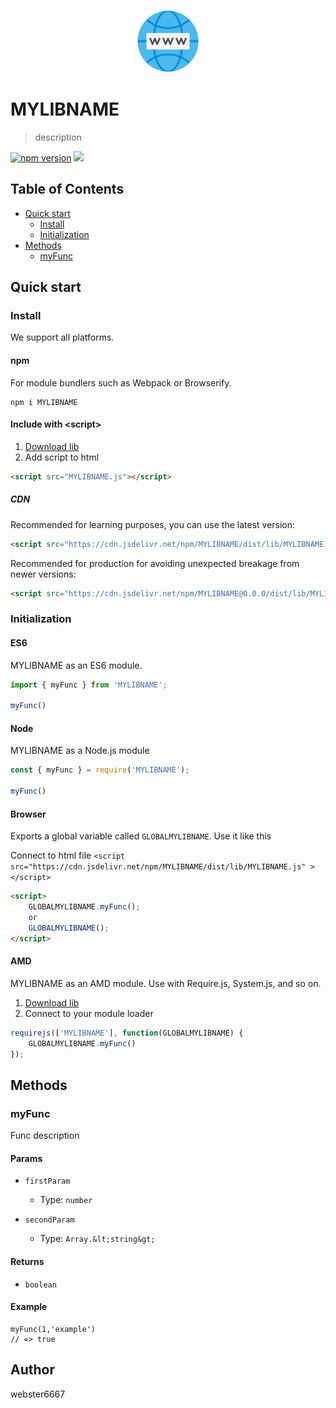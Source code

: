 <p align="center" style="text-align:center">
    <img src="./illustration.svg" alt="illustration" width="100"/>
</p>

# MYLIBNAME

> description

[![npm version](https://badge.fury.io/js/MYLIBNAME.svg)](https://www.npmjs.com/package/MYLIBNAME)
[![](https://data.jsdelivr.com/v1/package/npm/MYLIBNAME/badge)](https://www.jsdelivr.com/package/npm/MYLIBNAME)


## Table of Contents

- [Quick start](#quick-start)
  - [Install](#install)
  - [Initialization](#initialization)
- [Methods](#methods)
  - [myFunc](#myFunc)

## Quick start

### Install

We support all platforms.

#### npm

For module bundlers such as Webpack or Browserify.

```shell
npm i MYLIBNAME
```

#### Include with &lt;script&gt;

1. <a href="https://cdn.jsdelivr.net/npm/date-helper-js/dist/lib/MYLIBNAME.js" target="_blank">Download lib</a>
2. Add script to html

```html
<script src="MYLIBNAME.js"></script>
```

##### CDN

Recommended for learning purposes, you can use the latest version:

```html
<script src="https://cdn.jsdelivr.net/npm/MYLIBNAME/dist/lib/MYLIBNAME.js"></script>
```

Recommended for production for avoiding unexpected breakage from newer versions:

```html
<script src="https://cdn.jsdelivr.net/npm/MYLIBNAME@0.0.0/dist/lib/MYLIBNAME.js"></script>
```

### Initialization

#### ES6

MYLIBNAME as an ES6 module.

```js
import { myFunc } from 'MYLIBNAME';

myFunc()

```

#### Node

MYLIBNAME as a Node.js module

```js
const { myFunc } = require('MYLIBNAME');

myFunc()
```

#### Browser

Exports a global variable called `GLOBALMYLIBNAME`. Use it like this

Connect to html file ```<script src="https://cdn.jsdelivr.net/npm/MYLIBNAME/dist/lib/MYLIBNAME.js" ></script>```

```html
<script>
    GLOBALMYLIBNAME.myFunc();
    or
    GLOBALMYLIBNAME();
</script>
```

#### AMD

MYLIBNAME as an AMD module. Use with Require.js, System.js, and so on.

1. <a href="https://cdn.jsdelivr.net/npm/MYLIBNAME/dist/lib/MYLIBNAME.js" target="_blank">Download lib</a>
2. Connect to your module loader

```js
requirejs(['MYLIBNAME'], function(GLOBALMYLIBNAME) {
    GLOBALMYLIBNAME.myFunc()
});
```

## Methods

### myFunc

Func description


#### Params
- `firstParam`
  - Type: `number`
  
- `secondParam`
  - Type: `Array.&lt;string&gt;`
  

#### Returns
- `boolean`

#### Example
```JS
myFunc(1,'example')
// => true
```



## Author

webster6667
